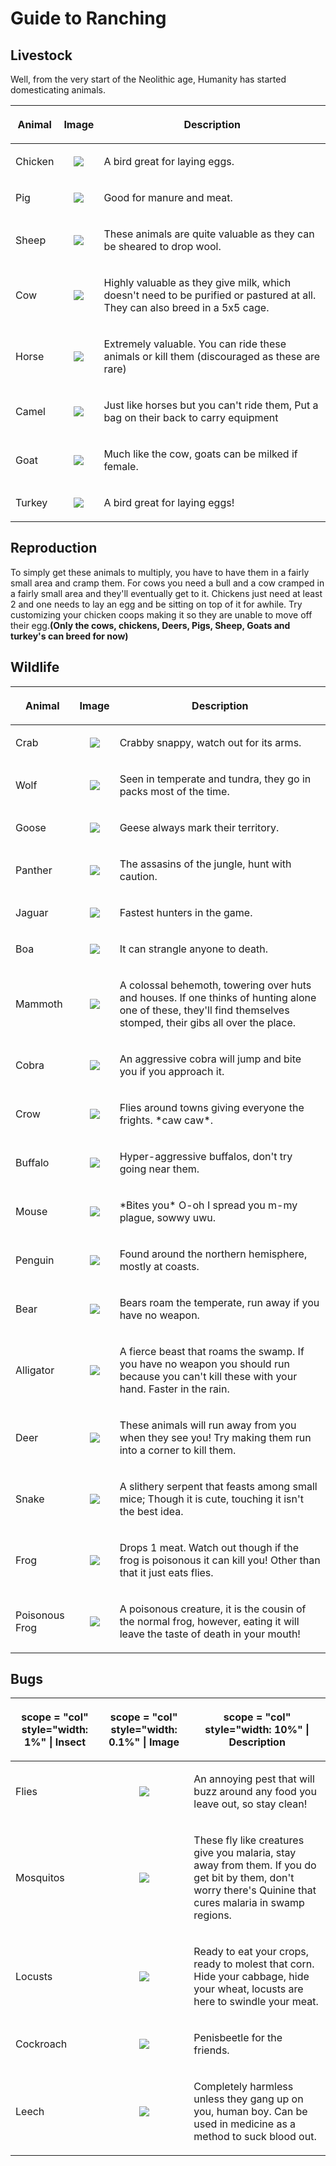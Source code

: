 # Guide to Ranching
## Livestock

Well, from the very start of the Neolithic age, Humanity has started
domesticating animals.

<table class="sortable">
<thead>
<tr class="header">
<th><p>Animal</p></th>
<th><p>Image</p></th>
<th><p>Description</p></th>
</tr>
</thead>
<tbody>
<tr class="odd">
<td><p>Chicken</p></td>
<td><center>
<img src="https://raw.githubusercontent.com/Civ13/civ13-wiki/master/assets/images/chicken.png">
</center></td>
<td><p>A bird great for laying eggs.</p></td>
</tr>
<tr class="even">
<td><p>Pig</p></td>
<td><center>
<img src="https://raw.githubusercontent.com/Civ13/civ13-wiki/master/assets/images/pig.png">
</center></td>
<td><p>Good for manure and meat.</p></td>
</tr>
<tr class="odd">
<td><p>Sheep</p></td>
<td><center>
<img src="https://raw.githubusercontent.com/Civ13/civ13-wiki/master/assets/images/sheep.png">
</center></td>
<td><p>These animals are quite valuable as they can be sheared to drop wool.</p></td>
</tr>
<tr class="even">
<td><p>Cow</p></td>
<td><center>
<img src="https://raw.githubusercontent.com/Civ13/civ13-wiki/master/assets/images/cow.png">
</center></td>
<td><p>Highly valuable as they give milk, which doesn't need to be purified or pastured at all. They can also breed in a 5x5 cage.</p></td>
</tr>
<tr class="odd">
<td><p>Horse</p></td>
<td><center>
<img src="https://raw.githubusercontent.com/Civ13/civ13-wiki/master/assets/images/horse.png">
</center></td>
<td><p>Extremely valuable. You can ride these animals or kill them (discouraged as these are rare)</p></td>
</tr>
<tr class="even">
<td><p>Camel</p></td>
<td><center>
<img src="https://raw.githubusercontent.com/Civ13/civ13-wiki/master/assets/images/camel.png">
</center></td>
<td><p>Just like horses but you can't ride them, Put a bag on their back to carry equipment</p></td>
</tr>
<tr class="odd">
<td><p>Goat</p></td>
<td><center>
<img src="https://raw.githubusercontent.com/Civ13/civ13-wiki/master/assets/images/goat.png">
</center></td>
<td><p>Much like the cow, goats can be milked if female.</p></td>
</tr>
<tr class="even">
<td><p>Turkey</p></td>
<td><center>
<img src="https://raw.githubusercontent.com/Civ13/civ13-wiki/master/assets/images/turkey.png">
</center></td>
<td><p>A bird great for laying eggs!</p></td>
</tr>
</tbody>
</table>

## Reproduction

To simply get these animals to multiply, you have to have them in a
fairly small area and cramp them. For cows you need a bull and a cow
cramped in a fairly small area and they'll eventually get to it.
Chickens just need at least 2 and one needs to lay an egg and be sitting
on top of it for awhile. Try customizing your chicken coops making it so
they are unable to move off their egg.**(Only the cows, chickens, Deers,
Pigs, Sheep, Goats and turkey's can breed for now)**

## Wildlife

<table class="sortable">
<thead>
<tr class="header">
<th><p>Animal</p></th>
<th><p>Image</p></th>
<th><p>Description</p></th>
</tr>
</thead>
<tbody>
<tr class="odd">
<td><p>Crab</p></td>
<td><center>
<img src="https://raw.githubusercontent.com/Civ13/civ13-wiki/master/assets/images/crab.png">
<center></td>
<td><p>Crabby snappy, watch out for its arms.</p></td>
</tr>
<tr class="even">
<td><p>Wolf</p></td>
<td><center>
<img src="https://raw.githubusercontent.com/Civ13/civ13-wiki/master/assets/images/wolf.png">
<center></td>
<td><p>Seen in temperate and tundra, they go in packs most of the time.</p></td>
</tr>
<tr class="odd">
<td><p>Goose</p></td>
<td><center>
<img src="https://raw.githubusercontent.com/Civ13/civ13-wiki/master/assets/images/goose.png">
<center></td>
<td><p>Geese always mark their territory.</p></td>
</tr>
<tr class="even">
<td><p>Panther</p></td>
<td><center>
<img src="https://raw.githubusercontent.com/Civ13/civ13-wiki/master/assets/images/panther.png">
<center></td>
<td><p>The assasins of the jungle, hunt with caution.</p></td>
</tr>
<tr class="odd">
<td><p>Jaguar</p></td>
<td><center>
<img src="https://raw.githubusercontent.com/Civ13/civ13-wiki/master/assets/images/jaguar.png">
<center></td>
<td><p>Fastest hunters in the game.</p></td>
</tr>
<tr class="even">
<td><p>Boa</p></td>
<td><center>
<img src="https://raw.githubusercontent.com/Civ13/civ13-wiki/master/assets/images/boa.png">
<center></td>
<td><p>It can strangle anyone to death.</p></td>
</tr>
<tr class="odd">
<td><p>Mammoth</p></td>
<td><center>
<img src="https://raw.githubusercontent.com/Civ13/civ13-wiki/master/assets/images/mammoth.png">
<center></td>
<td><p>A colossal behemoth, towering over huts and houses. If one thinks of hunting alone one of these, they'll find themselves stomped, their gibs all over the place.</p></td>
</tr>
<tr class="even">
<td><p>Cobra</p></td>
<td><center>
<img src="https://raw.githubusercontent.com/Civ13/civ13-wiki/master/assets/images/cobra.png">
<center></td>
<td><p>An aggressive cobra will jump and bite you if you approach it.</p></td>
</tr>
<tr class="odd">
<td><p>Crow</p></td>
<td><center>
<img src="https://raw.githubusercontent.com/Civ13/civ13-wiki/master/assets/images/crow.png">
<center></td>
<td><p>Flies around towns giving everyone the frights. *caw caw*.</p></td>
</tr>
<tr class="even">
<td><p>Buffalo</p></td>
<td><center>
<img src="https://raw.githubusercontent.com/Civ13/civ13-wiki/master/assets/images/buffalo.png">
<center></td>
<td><p>Hyper-aggressive buffalos, don't try going near them.</p></td>
</tr>
<tr class="odd">
<td><p>Mouse</p></td>
<td><center>
<img src="https://raw.githubusercontent.com/Civ13/civ13-wiki/master/assets/images/mouse.png">
<center></td>
<td><p>*Bites you* O-oh I spread you m-my plague, sowwy uwu.</p></td>
</tr>
<tr class="even">
<td><p>Penguin</p></td>
<td><center>
<img src="https://raw.githubusercontent.com/Civ13/civ13-wiki/master/assets/images/Pengu.png">
<center></td>
<td><p>Found around the northern hemisphere, mostly at coasts.</p></td>
</tr>
<tr class="odd">
<td><p>Bear</p></td>
<td><center>
<img src="https://raw.githubusercontent.com/Civ13/civ13-wiki/master/assets/images/bear.png">
<center></td>
<td><p>Bears roam the temperate, run away if you have no weapon.</p></td>
</tr>
<tr class="even">
<td><p>Alligator</p></td>
<td><center>
<img src="https://raw.githubusercontent.com/Civ13/civ13-wiki/master/assets/images/alligator.png">
<center></td>
<td><p>A fierce beast that roams the swamp. If you have no weapon you should run because you can't kill these with your hand. Faster in the rain.</p></td>
</tr>
<tr class="odd">
<td><p>Deer</p></td>
<td><center>
<img src="https://raw.githubusercontent.com/Civ13/civ13-wiki/master/assets/images/deer.png">
<center></td>
<td><p>These animals will run away from you when they see you! Try making them run into a corner to kill them.</p></td>
</tr>
<tr class="even">
<td><p>Snake</p></td>
<td><center>
<img src="https://raw.githubusercontent.com/Civ13/civ13-wiki/master/assets/images/snake.png">
<center></td>
<td><p>A slithery serpent that feasts among small mice; Though it is cute, touching it isn't the best idea.</p></td>
</tr>
<tr class="odd">
<td><p>Frog</p></td>
<td><center>
<img src="https://raw.githubusercontent.com/Civ13/civ13-wiki/master/assets/images/frog.png">
<center></td>
<td><p>Drops 1 meat. Watch out though if the frog is poisonous it can kill you! Other than that it just eats flies.</p></td>
</tr>
<tr class="even">
<td><p>Poisonous Frog</p></td>
<td><center>
<img src="https://raw.githubusercontent.com/Civ13/civ13-wiki/master/assets/images/poison_frog.png">
<center></td>
<td><p>A poisonous creature, it is the cousin of the normal frog, however, eating it will leave the taste of death in your mouth!</p></td>
</tr>
</tbody>
</table>

## Bugs

<table class="sortable">
<thead>
<tr class="header">
<th><p>scope = "col" style="width: 1%" | Insect</p></th>
<th><p>scope = "col" style="width: 0.1%" | Image</p></th>
<th><p>scope = "col" style="width: 10%" | Description</p></th>
</tr>
</thead>
<tbody>
<tr class="odd">
<td><p>Flies</p></td>
<td><center>
<img src="https://raw.githubusercontent.com/Civ13/civ13-wiki/master/assets/images/flies.png">
</center></td>
<td><p>An annoying pest that will buzz around any food you leave out, so stay clean!</p></td>
</tr>
<tr class="even">
<td><p>Mosquitos</p></td>
<td><center>
<img src="https://raw.githubusercontent.com/Civ13/civ13-wiki/master/assets/images/mosquitos.png">
</center></td>
<td><p>These fly like creatures give you malaria, stay away from them. If you do get bit by them, don't worry there's Quinine that cures malaria in swamp regions.</p></td>
</tr>
<tr class="odd">
<td><p>Locusts</p></td>
<td><center>
<img src="https://raw.githubusercontent.com/Civ13/civ13-wiki/master/assets/images/mosquitos.png">
</center></td>
<td><p>Ready to eat your crops, ready to molest that corn. Hide your cabbage, hide your wheat, locusts are here to swindle your meat.</p></td>
</tr>
<tr class="even">
<td><p>Cockroach</p></td>
<td><center>
<img src="https://raw.githubusercontent.com/Civ13/civ13-wiki/master/assets/images/cockroach.png">
</center></td>
<td><p>Penisbeetle for the friends.</p></td>
</tr>
<tr class="odd">
<td><p>Leech</p></td>
<td><center>
<img src="https://raw.githubusercontent.com/Civ13/civ13-wiki/master/assets/images/leech.png">
</center></td>
<td><p>Completely harmless unless they gang up on you, human boy. Can be used in medicine as a method to suck blood out.</p></td>
</tr>
</tbody>
</table>
